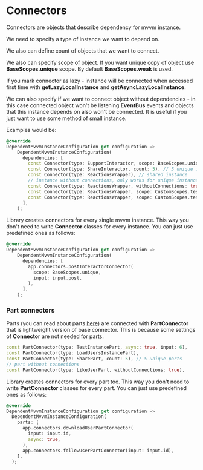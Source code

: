 # Connectors

Connectors are objects that describe dependency for mvvm instance.

We need to specify a type of instance we want to depend on.

We also can define count of objects that we want to connect.

We also can specify scope of object. If you want unique copy of object use <b>BaseScopes.unique</b> scope. By default <b>BaseScopes.weak</b> is used.

If you mark connector as lazy - instance will be connected when accessed first time
with <b>getLazyLocalInstance</b> and <b>getAsyncLazyLocalInstance</b>.

We can also specify if we want to connect object without dependencies - 
in this case connected object won't be listening <b>EventBus</b> events and objects that this instance depends on also won't be connected.
It is useful if you just want to use some method of small instance.

Examples would be:

```dart
@override
DependentMvvmInstanceConfiguration get configuration =>
    DependentMvvmInstanceConfiguration(
      dependencies: [
        const Connector(type: SupportInteractor, scope: BaseScopes.unique), // unique instance
        const Connector(type: ShareInteractor, count: 5), // 5 unique instances
        const Connector(type: ReactionsWrapper), // shared instance
        // instance without connections, only works for unique instances
        const Connector(type: ReactionsWrapper, withoutConnections: true, scope: BaseScopes.unique),
        const Connector(type: ReactionsWrapper, scope: CustomScopes.test), // scoped instance
        const Connector(type: ReactionsWrapper, scope: CustomScopes.test, lazy: true), // lazy scoped instance
      ],
    );
```

Library creates connectors for every single mvvm instance.
This way you don't need to write <b>Connector</b> classes for every instance. You can just use predefined ones as follows:

```dart
@override
DependentMvvmInstanceConfiguration get configuration =>
    DependentMvvmInstanceConfiguration(
      dependencies: [
        app.connectors.postInteractorConnector(
          scope: BaseScopes.unique,
          input: input.post,
        ),
      ],
    );
```

### Part connectors

Parts (you can read about parts [here](./instance_part.md)) are connected with <b>PartConnector</b> that is lightweight version of base connector.
This is because some settings of <b>Connector</b> are not needed for parts.

```dart
const PartConnector(type: TestInstancePart, async: true, input: 6),
const PartConnector(type: LoadUsersInstancePart),
const PartConnector(type: SharePart, count: 5), // 5 unique parts
// part without connections
const PartConnector(type: LikeUserPart, withoutConnections: true),
```

Library creates connectors for every part too.
This way you don't need to write <b>PartConnector</b> classes for every part.  You can just use predefined ones as follows:

```dart
@override
DependentMvvmInstanceConfiguration get configuration =>
  DependentMvvmInstanceConfiguration(
    parts: [
      app.connectors.downloadUserPartConnector(
        input: input.id,
        async: true,
      ),
      app.connectors.followUserPartConnector(input: input.id),
    ],
  );
```
